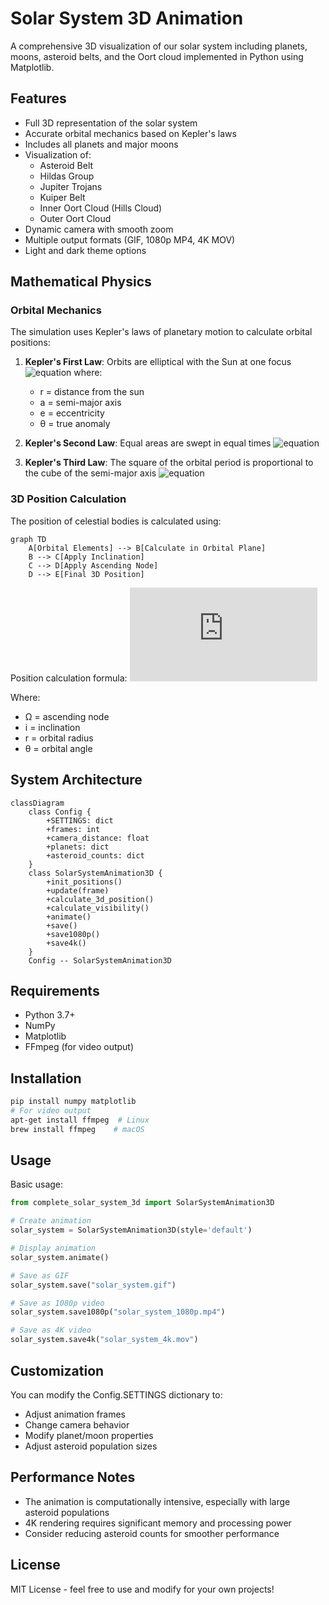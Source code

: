 # Solar System 3D Animation

A comprehensive 3D visualization of our solar system including planets, moons, asteroid belts, and the Oort cloud implemented in Python using Matplotlib.

## Features

- Full 3D representation of the solar system
- Accurate orbital mechanics based on Kepler's laws
- Includes all planets and major moons
- Visualization of:
  - Asteroid Belt
  - Hildas Group
  - Jupiter Trojans
  - Kuiper Belt
  - Inner Oort Cloud (Hills Cloud)
  - Outer Oort Cloud
- Dynamic camera with smooth zoom
- Multiple output formats (GIF, 1080p MP4, 4K MOV)
- Light and dark theme options

## Mathematical Physics

### Orbital Mechanics

The simulation uses Kepler's laws of planetary motion to calculate orbital positions:

1. **Kepler's First Law**: Orbits are elliptical with the Sun at one focus
   ![equation](https://latex.codecogs.com/png.latex?r=\frac{a(1-e^2)}{1+e\cos\theta})
   where:
   - r = distance from the sun
   - a = semi-major axis
   - e = eccentricity
   - θ = true anomaly

2. **Kepler's Second Law**: Equal areas are swept in equal times
   ![equation](https://latex.codecogs.com/png.latex?\frac{dA}{dt}=\frac{1}{2}r^2\frac{d\theta}{dt}=constant)

3. **Kepler's Third Law**: The square of the orbital period is proportional to the cube of the semi-major axis
   ![equation](https://latex.codecogs.com/png.latex?T^2=\frac{4\pi^2}{GM}a^3)

### 3D Position Calculation

The position of celestial bodies is calculated using:

```mermaid
graph TD
    A[Orbital Elements] --> B[Calculate in Orbital Plane]
    B --> C[Apply Inclination]
    C --> D[Apply Ascending Node]
    D --> E[Final 3D Position]
```

Position calculation formula:
![equation](https://latex.codecogs.com/png.latex?%5Cbegin%7Bpmatrix%7D%20x%20%5C%5C%20y%20%5C%5C%20z%20%5Cend%7Bpmatrix%7D%20%3D%20%5Cbegin%7Bpmatrix%7D%20%5Ccos%5COmega%20%26%20-%5Csin%5COmega%5Ccos%20i%20%5C%5C%20%5Csin%5COmega%20%26%20%5Ccos%5COmega%5Ccos%20i%20%5C%5C%200%20%26%20%5Csin%20i%20%5Cend%7Bpmatrix%7D%20%5Cbegin%7Bpmatrix%7D%20r%5Ccos%5Ctheta%20%5C%5C%20r%5Csin%5Ctheta%20%5Cend%7Bpmatrix%7D)

Where:
- Ω = ascending node
- i = inclination
- r = orbital radius
- θ = orbital angle

## System Architecture

```mermaid
classDiagram
    class Config {
        +SETTINGS: dict
        +frames: int
        +camera_distance: float
        +planets: dict
        +asteroid_counts: dict
    }
    class SolarSystemAnimation3D {
        +init_positions()
        +update(frame)
        +calculate_3d_position()
        +calculate_visibility()
        +animate()
        +save()
        +save1080p()
        +save4k()
    }
    Config -- SolarSystemAnimation3D
```

## Requirements

- Python 3.7+
- NumPy
- Matplotlib
- FFmpeg (for video output)

## Installation

```bash
pip install numpy matplotlib
# For video output
apt-get install ffmpeg  # Linux
brew install ffmpeg    # macOS
```

## Usage

Basic usage:

```python
from complete_solar_system_3d import SolarSystemAnimation3D

# Create animation
solar_system = SolarSystemAnimation3D(style='default')

# Display animation
solar_system.animate()

# Save as GIF
solar_system.save("solar_system.gif")

# Save as 1080p video
solar_system.save1080p("solar_system_1080p.mp4")

# Save as 4K video
solar_system.save4k("solar_system_4k.mov")
```

## Customization

You can modify the Config.SETTINGS dictionary to:
- Adjust animation frames
- Change camera behavior
- Modify planet/moon properties
- Adjust asteroid population sizes

## Performance Notes

- The animation is computationally intensive, especially with large asteroid populations
- 4K rendering requires significant memory and processing power
- Consider reducing asteroid counts for smoother performance

## License

MIT License - feel free to use and modify for your own projects!

